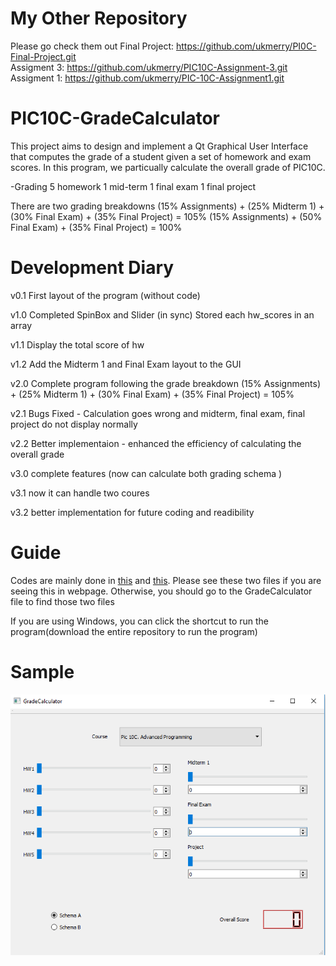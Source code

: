 # My Other Repository
Please go check them out
Final Project: https://github.com/ukmerry/PI0C-Final-Project.git
\
Assigment 3: https://github.com/ukmerry/PIC10C-Assignment-3.git
\
Assigment 1: https://github.com/ukmerry/PIC-10C-Assignment1.git

# PIC10C-GradeCalculator

This project aims to design and implement a Qt Graphical User Interface that computes the grade of a student given a set of homework and exam scores. In this program, we particually calculate the overall grade of PIC10C.

-Grading
5 homework
1 mid-term
1 final exam
1 final project

There are two grading breakdowns
(15% Assignments) + (25% Midterm 1) + (30% Final Exam) + (35% Final Project) = 105%
(15% Assignments) + (50% Final Exam) + (35% Final Project) = 100%

# Development Diary

v0.1 First layout of the program (without code)

v1.0 Completed SpinBox and Slider (in sync)
        Stored each hw_scores in an array
        
v1.1 Display the total score of hw

v1.2 Add the Midterm 1 and Final Exam layout to the GUI

v2.0 Complete program following the grade breakdown
(15% Assignments) + (25% Midterm 1) + (30% Final Exam) + (35% Final Project) = 105%

v2.1 Bugs Fixed - Calculation goes wrong and midterm, final exam, final project do not display normally

v2.2 Better implementaion - enhanced the efficiency of calculating the overall grade

v3.0 complete features (now can calculate both grading schema ) 

v3.1 now it can handle two coures

v3.2 better implementation for future coding and readibility

# Guide
Codes are mainly done in [this](GradeCalculator/gradecalculator.cpp) and [this](GradeCalculator/gradecalculator.h).
Please see these two files if you are seeing this in webpage.
Otherwise, you should go to the GradeCalculator file to find those two files

If you are using Windows, you can click the shortcut to run the program(download the entire repository to run the program)

# Sample
![](Capture.PNG)

